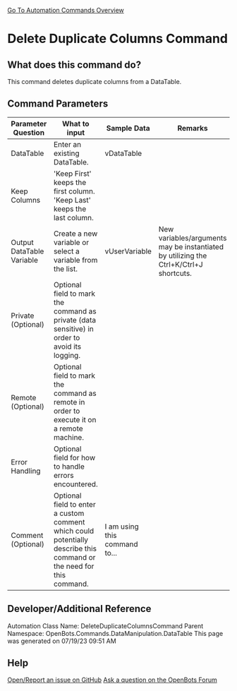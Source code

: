 <!--TITLE: Delete Duplicate Columns Command -->
<!-- SUBTITLE: a command in the Data Manipulation Commands\DataTable group. -->
[Go To Automation Commands Overview](/automation-commands)


# Delete Duplicate Columns Command


## What does this command do?
This command deletes duplicate columns from a DataTable.


## Command Parameters
| Parameter Question   	| What to input  	|  Sample Data 	| Remarks  	|
| ---                    | ---               | ---           | ---       |
|DataTable|Enter an existing DataTable.|vDataTable||
|Keep Columns|'Keep First' keeps the first column. 'Keep Last' keeps the last column.|||
|Output DataTable Variable|Create a new variable or select a variable from the list.|vUserVariable|New variables/arguments may be instantiated by utilizing the Ctrl+K/Ctrl+J shortcuts.|
|Private (Optional)|Optional field to mark the command as private (data sensitive) in order to avoid its logging.|||
|Remote (Optional)|Optional field to mark the command as remote in order to execute it on a remote machine.|||
|Error Handling|Optional field for how to handle errors encountered.|||
|Comment (Optional)|Optional field to enter a custom comment which could potentially describe this command or the need for this command.|I am using this command to...||


## Developer/Additional Reference
Automation Class Name: DeleteDuplicateColumnsCommand
Parent Namespace: OpenBots.Commands.DataManipulation.DataTable
This page was generated on 07/19/23 09:51 AM


## Help
[Open/Report an issue on GitHub](https://github.com/OpenBotsAI/OpenBots.Studio/issues/new)
[Ask a question on the OpenBots Forum](https://openbots.ai/forums/)
